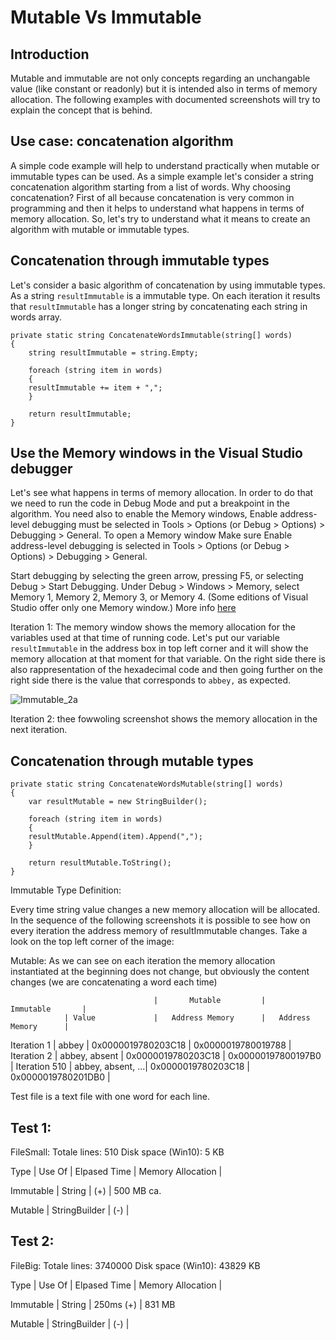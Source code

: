 # Mutable Vs Immutable


## Introduction

Mutable and immutable are not only concepts regarding an unchangable value (like constant or readonly) but it is intended also in terms of memory allocation.
The following examples with documented screenshots will try to explain the concept that is behind.


## Use case: concatenation algorithm

A simple code example will help to understand practically when mutable or immutable types can be used. As a simple example let's consider a string concatenation algorithm starting from a list of words. Why choosing concatenation? First of all because concatenation is very common in programming and then it helps to understand what happens in terms of memory allocation.
So, let's try to understand what it means to create an algorithm with mutable or immutable types.


## Concatenation through immutable types

Let's consider a basic algorithm of concatenation by using immutable types. As a string ```resultImmutable``` is a immutable type. On each iteration it results that ```resultImmutable``` has a longer string by concatenating each string in words array.

```
private static string ConcatenateWordsImmutable(string[] words)
{
    string resultImmutable = string.Empty;

    foreach (string item in words)
    {
	resultImmutable += item + ",";
    }

    return resultImmutable;
}
```

## Use the Memory windows in the Visual Studio debugger
Let's see what happens in terms of memory allocation. In order to do that we need to run the code in Debug Mode and put a breakpoint in the algorithm.
You need also to enable the Memory windows, Enable address-level debugging must be selected in Tools > Options (or Debug > Options) > Debugging > General.
To open a Memory window
Make sure Enable address-level debugging is selected in Tools > Options (or Debug > Options) > Debugging > General.

Start debugging by selecting the green arrow, pressing F5, or selecting Debug > Start Debugging.
Under Debug > Windows > Memory, select Memory 1, Memory 2, Memory 3, or Memory 4. (Some editions of Visual Studio offer only one Memory window.)
More info [here](https://docs.microsoft.com/en-us/visualstudio/debugger/memory-windows?view=vs-2022)


Iteration 1:
The memory window shows the memory allocation for the variables used at that time of running code.
Let's put our variable ```resultImmutable``` in the address box in top left corner and it will show the memory allocation at that moment for that variable.
On the right side there is also rappresentation of the hexadecimal code and then going further on the right side there is the value that corresponds to ```abbey,``` as expected.

![Immutable_2a](https://user-images.githubusercontent.com/13406481/162569090-94b00d3f-642f-4cfb-8a60-dafc9849ef76.png)


Iteration 2:
thee fowwoling screenshot shows the memory allocation in the next iteration.











## Concatenation through mutable types

```
private static string ConcatenateWordsMutable(string[] words)
{
    var resultMutable = new StringBuilder();

    foreach (string item in words)
    {
	resultMutable.Append(item).Append(",");
    }

    return resultMutable.ToString();
}
```






Immutable Type
Definition:






Every time string value changes a new memory allocation will be allocated.
In the sequence of the following screenshots it is possible to see how on every iteration the address memory of resultImmutable changes. 
Take a look on the top left corner of the image: 


Mutable: 
As we can see on each iteration the memory allocation instantiated at the beginning does not change, but obviously the content changes (we are concatenating a word each time)



									|		Mutable    	   	|		Immutable    	|
				| Value				|	Address Memory 	   	|   Address Memory		|
Iteration 1 	| abbey				|	0x0000019780203C18 	|	0x0000019780019788	|
Iteration 2 	| abbey, absent		| 	0x0000019780203C18 	|	0x00000197800197B0	|
Iteration 510   | abbey, absent, ...|   0x0000019780203C18	|	0x0000019780201DB0	|














Test file is a text file with one word for each line.

Test 1:
--------------
FileSmall: 
Totale lines: 510
Disk space (Win10): 5 KB



Type		| Use Of			| Elpased Time  | Memory Allocation	|

Immutable	| String			|          (+)  | 		500 MB ca.

Mutable		| StringBuilder		|		   (-)  | 	



Test 2:
--------------
FileBig: 
Totale lines: 3740000
Disk space (Win10): 43829 KB


Type		| Use Of			| Elpased Time  | Memory Allocation	|

Immutable	| String			|    250ms (+)  | 		831 MB

Mutable		| StringBuilder		|		   (-)  | 	
